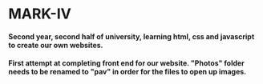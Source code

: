 # MARK-IV
#### Second year, second half of university, learning html, css and javascript to create our own websites.<br/>
#### First attempt at completing front end for our website. "Photos" folder needs to be renamed to "pav" in order for the files to open up images.
